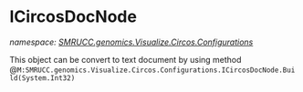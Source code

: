 ﻿# ICircosDocNode
_namespace: [SMRUCC.genomics.Visualize.Circos.Configurations](./index.md)_

This object can be convert to text document by using method @``M:SMRUCC.genomics.Visualize.Circos.Configurations.ICircosDocNode.Build(System.Int32)``




